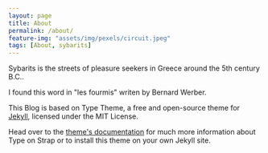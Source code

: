 ```yaml
---
layout: page
title: About
permalink: /about/
feature-img: "assets/img/pexels/circuit.jpeg"
tags: [About, sybarits]
---
```


Sybarits is the streets of pleasure seekers in Greece around the 5th century B.C..

I found this word in "les fourmis" writen by Bernard Werber.







This Blog is based on Type Theme, a free and open-source theme for [Jekyll](http://jekyllrb.com/), licensed under the MIT License.

Head over to the [theme's documentation](https://github.io/sylhare/Type-on-Strap) for much more information about Type on Strap or to install this theme on your own Jekyll site.
